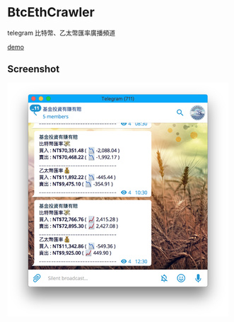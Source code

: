 # BtcEthCrawler
telegram 比特幣、乙太幣匯率廣播頻道

[demo](https://t.me/btc_eth)

## Screenshot

<img src="img/tg.png" width="500px">

